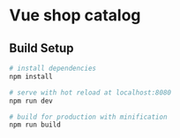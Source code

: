 # Vue shop catalog

## Build Setup

``` bash
# install dependencies
npm install

# serve with hot reload at localhost:8080
npm run dev

# build for production with minification
npm run build
```
